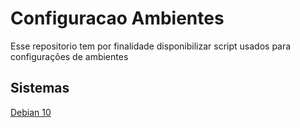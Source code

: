 # Configuracao Ambientes

Esse repositorio tem por finalidade disponibilizar script usados para configurações de ambientes

## Sistemas

<a href="https://github.com/gpanassol/configuracao-ambientes-via-terminal/blob/master/debian-10/install-program-debian-10.sh">Debian 10</a>